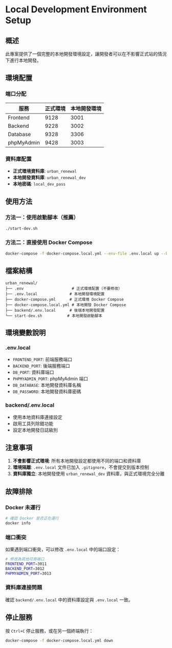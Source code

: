 # Local Development Environment Setup

## 概述

此專案提供了一個完整的本地開發環境設定，讓開發者可以在不影響正式站的情況下進行本地開發。

## 環境配置

### 端口分配

| 服務 | 正式環境 | 本地開發環境 |
|------|----------|--------------|
| Frontend | 9128 | 3001 |
| Backend | 9228 | 3002 |
| Database | 9328 | 3306 |
| phpMyAdmin | 9428 | 3003 |

### 資料庫配置

- **正式環境資料庫**: `urban_renewal`
- **本地開發資料庫**: `urban_renewal_dev`
- **本地密碼**: `local_dev_pass`

## 使用方法

### 方法一：使用啟動腳本（推薦）

```bash
./start-dev.sh
```

### 方法二：直接使用 Docker Compose

```bash
docker-compose -f docker-compose.local.yml --env-file .env.local up --build
```

## 檔案結構

```
urban_renewal/
├── .env                     # 正式環境配置（不要修改）
├── .env.local              # 本地開發環境配置
├── docker-compose.yml      # 正式環境 Docker Compose
├── docker-compose.local.yml # 本地開發 Docker Compose
├── backend/.env.local      # 後端本地開發配置
└── start-dev.sh           # 本地開發啟動腳本
```

## 環境變數說明

### .env.local

- `FRONTEND_PORT`: 前端服務端口
- `BACKEND_PORT`: 後端服務端口
- `DB_PORT`: 資料庫端口
- `PHPMYADMIN_PORT`: phpMyAdmin 端口
- `DB_DATABASE`: 本地開發資料庫名稱
- `DB_PASSWORD`: 本地開發資料庫密碼

### backend/.env.local

- 使用本地資料庫連接設定
- 啟用工具列除錯功能
- 設定本地開發日誌級別

## 注意事項

1. **不會影響正式環境**: 所有本地開發設定都使用不同的端口和資料庫
2. **環境隔離**: `.env.local` 文件已加入 `.gitignore`，不會提交到版本控制
3. **資料庫獨立**: 本地開發使用 `urban_renewal_dev` 資料庫，與正式環境完全分離

## 故障排除

### Docker 未運行

```bash
# 確認 Docker 是否正在運行
docker info
```

### 端口衝突

如果遇到端口衝突，可以修改 `.env.local` 中的端口設定：

```bash
# 修改為其他可用端口
FRONTEND_PORT=3011
BACKEND_PORT=3012
PHPMYADMIN_PORT=3013
```

### 資料庫連接問題

確認 `backend/.env.local` 中的資料庫設定與 `.env.local` 一致。

## 停止服務

按 `Ctrl+C` 停止服務，或在另一個終端執行：

```bash
docker-compose -f docker-compose.local.yml down
```